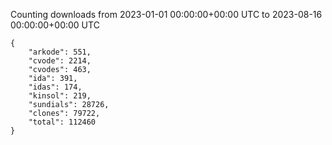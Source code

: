 
Counting downloads from 2023-01-01 00:00:00+00:00 UTC to 2023-08-16 00:00:00+00:00 UTC

```
{
    "arkode": 551,
    "cvode": 2214,
    "cvodes": 463,
    "ida": 391,
    "idas": 174,
    "kinsol": 219,
    "sundials": 28726,
    "clones": 79722,
    "total": 112460
}
```
